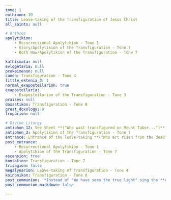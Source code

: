 ```yaml
---
tone: 1
eothinon: 10
title: Leave-taking of the Transfiguration of Jesus Christ
all_saints: null

# Orthros
apolytikion:
    - Resurrectional Apolytikion - Tone 1
    - Glory/Apolytikion of the Transfiguration - Tone 7
    - Both Now/Apolytikion of the Transfiguration - Tone 7

kathismata: null
evlogetaria: null
prokeimenon: null
canon: Transfiguration - Tone 4
little_ektenia_3: 1
normal_exaposteilarion: true
exaposteilaria:
    - Esaposteilarion of the Transfiguration - Tone 3
praises: null
doxastikon: Transfiguration - Tone 8
great_doxology: 8
troparion: null

# Divine Liturgy
antiphon_12: See Sheet **("Who wast transfigured on Mount Tabor...")**
antiphon_3: Apolytikion of the Transfiguration - Tone 7
entrance: Entrance of the leave-taking **("Who art risen from the dead...")**
post_entrance:
    - Resurrectional Apolytikion - Tone 1
    - Apolytikion of the Transfiguration - Tone 7
ascension: true
kontakion: Transfiguration - Tone 7
trisagion: false
megalynarion: Leave-taking of Transfiguration - Tone 4
koinonikon: Transfiguration - Tone 8
post_communion: '*Instead of "We have seen the true light" sing the **Apolytikion of the Transfiguration***'
post_communion_markdown: false

---
```


